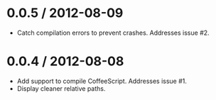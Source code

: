 
0.0.5 / 2012-08-09 
==================

  * Catch compilation errors to prevent crashes. Addresses issue #2.

0.0.4 / 2012-08-08 
==================

  * Add support to compile CoffeeScript. Addresses issue #1.
  * Display cleaner relative paths.

